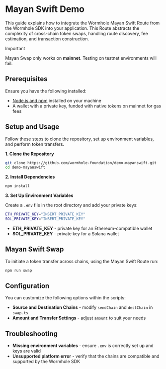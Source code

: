 # Mayan Swift Demo 

This guide explains how to integrate the Wormhole Mayan Swift Route from the Wormhole SDK into your application. This Route abstracts the complexity of cross-chain token swaps, handling route discovery, fee estimation, and transaction construction.

> [!IMPORTANT]
> Mayan Swap only works on **mainnet**. Testing on testnet environments will fail.

## Prerequisites

Ensure you have the following installed:

- [Node.js and npm](https://docs.npmjs.com/downloading-and-installing-node-js-and-npm) installed on your machine
- A wallet with a private key, funded with native tokens on mainnet for gas fees

## Setup and Usage

Follow these steps to clone the repository, set up environment variables, and perform token transfers.

**1. Clone the Repository**

```bash
git clone https://github.com/wormhole-foundation/demo-mayanswift.git
cd demo-mayanswift
```

**2. Install Dependencies**

```bash
npm install
```

**3. Set Up Environment Variables**

Create a `.env` file in the root directory and add your private keys:

```bash
ETH_PRIVATE_KEY="INSERT_PRIVATE_KEY"
SOL_PRIVATE_KEY="INSERT_PRIVATE_KEY"
```

- **ETH_PRIVATE_KEY** - private key for an Ethereum-compatible wallet
- **SOL_PRIVATE_KEY** - private key for a Solana wallet

## Mayan Swift Swap

To initiate a token transfer across chains, using the Mayan Swift Route run:

```bash
npm run swap
```

## Configuration

You can customize the following options within the scripts:

- **Source and Destination Chains** - modify `sendChain` and `destChain` in `swap.ts`
- **Amount and Transfer Settings** - adjust `amount` to suit your needs

## Troubleshooting

- **Missing environment variables** - ensure `.env` is correctly set up and keys are valid
- **Unsupported platform error** - verify that the chains are compatible and supported by the Wormhole SDK